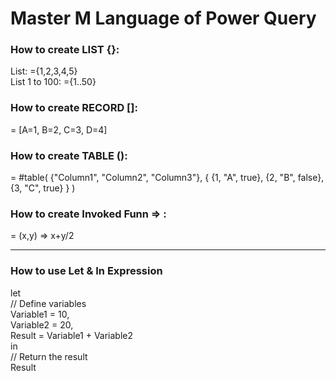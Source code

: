 # Master M Language of Power Query

### How to create LIST {}:
List: ={1,2,3,4,5}  
List 1 to 100: ={1..50}

### How to create RECORD []:
= [A=1, B=2, C=3, D=4]

### How to create TABLE ():
= #table(
        {"Column1", "Column2", "Column3"},
        {
            {1, "A", true},
            {2, "B", false},
            {3, "C", true}
        }
    )

### How to create Invoked Funn => :
= (x,y) => x+y/2
____________________________________

### How to use Let & In Expression
let        
    // Define variables        
    Variable1 = 10,        
    Variable2 = 20,        
    Result = Variable1 + Variable2        
in        
    // Return the result        
    Result        


